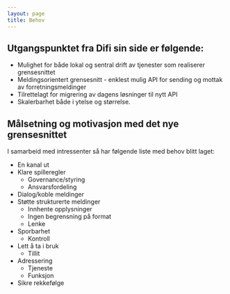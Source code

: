 ```yaml
---
layout: page
title: Behov
---
```


Utgangspunktet fra Difi sin side er følgende:
----

* Mulighet for både lokal og sentral drift av tjenester som realiserer grensesnittet
* Meldingsorientert grensesnitt - enklest mulig API for sending og mottak av forretningsmeldinger
* Tilrettelagt for migrering av dagens løsninger til nytt API
* Skalerbarhet både i ytelse og størrelse.


Målsetning og motivasjon med det nye grensesnittet
----

I samarbeid med intressenter så har følgende liste med behov blitt laget:

* En kanal ut
* Klare spilleregler
	* Governance/styring
	* Ansvarsfordeling
* Dialog/koble meldinger
* Støtte strukturerte meldinger
	* Innhente opplysninger
	* Ingen begrensning på format
	* Lenke
* Sporbarhet
	* Kontroll
* Lett å ta i bruk
	* Tillit
* Adressering
	* Tjeneste
	* Funksjon
* Sikre rekkefølge	
